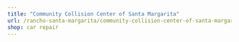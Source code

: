 ```yaml
---
title: "Community Collision Center of Santa Margarita"
url: /rancho-santa-margarita/community-collision-center-of-santa-margarita/
shop: car repair
---
```

